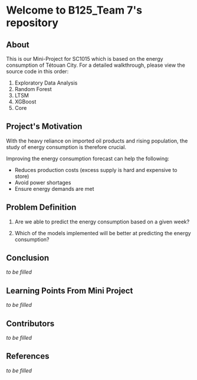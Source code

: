 # Welcome to B125_Team 7's repository

## About
This is our Mini-Project for SC1015 which is based on the energy consumption of Tétouan City. For a detailed walkthrough, please view the source code in this order:

1. Exploratory Data Analysis
2. Random Forest
3. LTSM 
4. XGBoost
5. Core 

## Project's Motivation
With the heavy reliance on imported oil products and rising population, the study of energy consumption is therefore crucial. 

Improving the energy consumption forecast can help the following:
- Reduces production costs (excess supply is hard and expensive to store)
- Avoid power shortages
- Ensure energy demands are met

## Problem Definition
1. Are we able to predict the energy consumption based on a given week?

2. Which of the models implemented will be better at predicting the energy consumption?

## Conclusion
_to be filled_

## Learning Points From Mini Project
_to be filled_

## Contributors
_to be filled_

## References
_to be filled_
